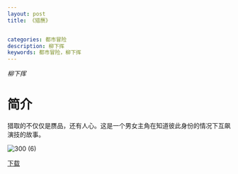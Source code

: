 ```yaml
---
layout: post
title: 《猎赝》


categories: 都市冒险
description: 柳下挥
keywords: 都市冒险，柳下挥
---
```


*柳下挥*

# 简介

猎取的不仅仅是赝品，还有人心。这是一个男女主角在知道彼此身份的情况下互飙演技的故事。

![300 (6)](http://tva3.sinaimg.cn/large/008dGP0Fgy1gtyhtagm51j308c0b4mxp.jpg)

[下载](https://link.jscdn.cn/1drv/aHR0cHM6Ly8xZHJ2Lm1zL3UvcyFBaGU2R2dNWmVFb2poSGFKRUZCSThLcnpCOVhrP2U9ajRqbFh0.txt)

